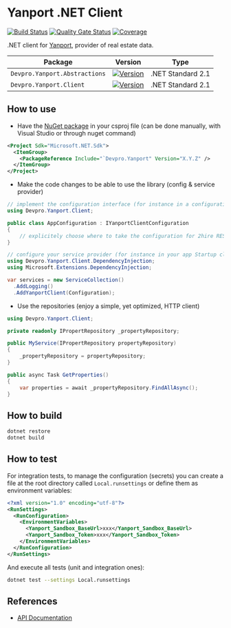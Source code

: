 ﻿# Yanport .NET Client

[![Build Status](https://dev.azure.com/devprofr/open-source/_apis/build/status/libraries/yanport-dotnet-client-ci?branchName=master)](https://dev.azure.com/devprofr/open-source/_build/latest?definitionId=XX&branchName=master)
[![Quality Gate Status](https://sonarcloud.io/api/project_badges/measure?project=devpro.yanport.dotnetclient&metric=alert_status)](https://sonarcloud.io/dashboard?id=devpro.yanport.dotnetclient)
[![Coverage](https://sonarcloud.io/api/project_badges/measure?project=devpro.yanport.dotnetclient&metric=coverage)](https://sonarcloud.io/dashboard?id=devpro.yanport.dotnetclient)

.NET client for [Yanport](https://www.yanport.com/), provider of real estate data.

Package | Version | Type
------- | ------- | ----
`Devpro.Yanport.Abstractions` | [![Version](https://img.shields.io/nuget/v/Devpro.Yanport.Abstractions.svg)](https://www.nuget.org/packages/Devpro.Yanport.Abstractions/) | .NET Standard 2.1
`Devpro.Yanport.Client` | [![Version](https://img.shields.io/nuget/v/Devpro.Yanport.Client.svg)](https://www.nuget.org/packages/Devpro.Yanport.Client/) | .NET Standard 2.1

## How to use

- Have the [NuGet package](https://www.nuget.org/packages/Devpro.Yanport.Client) in your csproj file (can be done manually, with Visual Studio or through nuget command)

```xml
<Project Sdk="Microsoft.NET.Sdk">
  <ItemGroup>
    <PackageReference Include="`Devpro.Yanport" Version="X.Y.Z" />
  </ItemGroup>
</Project>
```

- Make the code changes to be able to use the library (config & service provider)

```csharp
// implement the configuration interface (for instance in a configuration class in your app project)
using Devpro.Yanport.Client;

public class AppConfiguration : IYanportClientConfiguration
{
    // explicitely choose where to take the configuration for 2hire REST API (this is the responibility of the app, not the library)
}

// configure your service provider (for instance in your app Startup class)
using Devpro.Yanport.Client.DependencyInjection;
using Microsoft.Extensions.DependencyInjection;

var services = new ServiceCollection()
  .AddLogging()
  .AddYanportClient(Configuration);
```

- Use the repositories (enjoy a simple, yet optimized, HTTP client)

```csharp
using Devpro.Yanport.Client;

private readonly IPropertRepository _propertyRepository;

public MyService(IPropertRepository propertyRepository)
{
    _propertyRepository = propertyRepository;
}

public async Task GetProperties()
{
    var properties = await _propertyRepository.FindAllAsync();
}
```

## How to build

```bash
dotnet restore
dotnet build
```

## How to test

For integration tests, to manage the configuration (secrets) you can create a file at the root directory called `Local.runsettings` or define them as environment variables:

```xml
<?xml version="1.0" encoding="utf-8"?>
<RunSettings>
  <RunConfiguration>
    <EnvironmentVariables>
      <Yanport_Sandbox_BaseUrl>xxx</Yanport_Sandbox_BaseUrl>
      <Yanport_Sandbox_Token>xxx</Yanport_Sandbox_Token>
    </EnvironmentVariables>
  </RunConfiguration>
</RunSettings>
```

And execute all tests (unit and integration ones):

```bash
dotnet test --settings Local.runsettings
```

## References

- [API Documentation](https://www.yanport.com/data/api/documentation)

